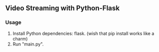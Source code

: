 ## Video Streaming with Python-Flask

### Usage
1. Install Python dependencies: flask. (wish that pip install works like a charm)
2. Run "main.py".

